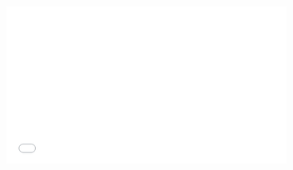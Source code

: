 <iframe width="560" height="315" src="[https://www.youtube.com/embed/VIDEO_ID](https://drive.google.com/file/d/1SxNI3AUKbWj8YE09xsfp1WtQN_Zu4vXW/view)" frameborder="0" allowfullscreen></iframe>
